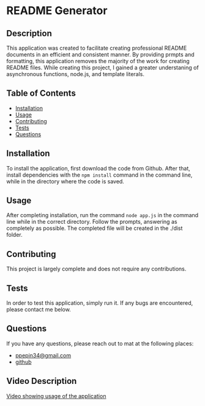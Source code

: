 # README Generator
  

  ## Description

  This application was created to facilitate creating professional README documents in an efficient and consistent manner. By providing prmpts and formatting, this application removes the majority of the work for creating README files. While creating this project, I gained a greater understaning of asynchronous functions, node.js, and template literals.

  ## Table of Contents
  - [Installation](#installation)
  - [Usage](#usage)
  - [Contributing](#contributing)
  - [Tests](#tests)
  - [Questions](#questions)
  

  ## Installation

  To install the application, first download the code from Github. After that, install dependencies with the `npm install` command in the command line, while in the directory where the code is saved.
  
  ## Usage

  After completing installation, run the command `node app.js` in the command line while in the correct directory. Follow the prompts, answering as completely as possible. The completed file will be created in the ./dist folder.

  ## Contributing
  
  This project is largely complete and does not require any contributions.

  ## Tests
  
  In order to test this application, simply run it. If any bugs are encountered, please contact me below.

  ## Questions

  If you have any questions, please reach out to mat at the following places:
  
  - ppepin34@gmail.com
  - [github](github.com/ppepin34)

  ## Video Description

   [Video showing usage of the application](https://youtu.be/tRiL-kIAv6k)
